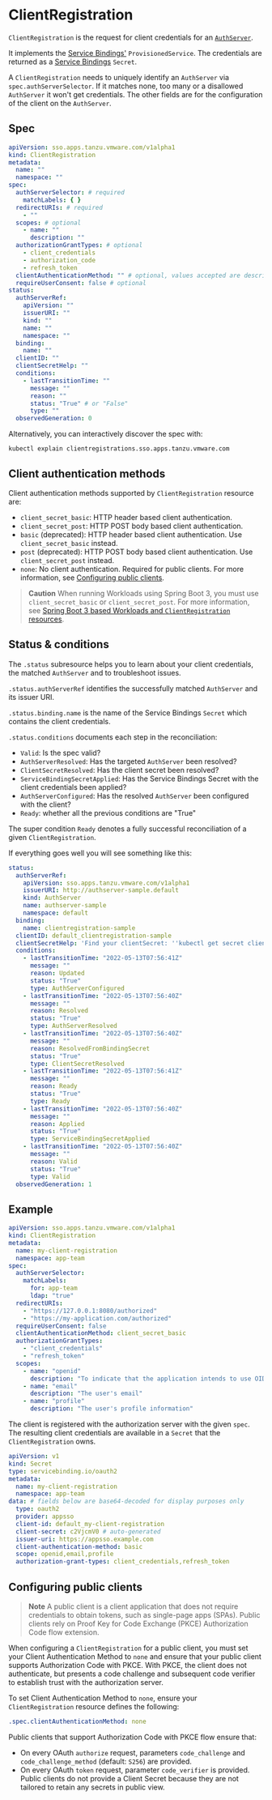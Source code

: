 # ClientRegistration

`ClientRegistration` is the request for client credentials for an [`AuthServer`](./authserver.md).

It implements the [Service Bindings'](https://servicebinding.io/spec/core/1.0.0/) `ProvisionedService`. The credentials
are returned as a [Service Bindings](https://servicebinding.io/spec/core/1.0.0/) `Secret`.

A `ClientRegistration` needs to uniquely identify an `AuthServer` via `spec.authServerSelector`. If it matches none,
too many or a disallowed `AuthServer` it won't get credentials. The other fields are for the configuration of the
client on the `AuthServer`.

## Spec

```yaml
apiVersion: sso.apps.tanzu.vmware.com/v1alpha1
kind: ClientRegistration
metadata:
  name: ""
  namespace: ""
spec:
  authServerSelector: # required
    matchLabels: { }
  redirectURIs: # required
    - ""
  scopes: # optional
    - name: ""
      description: ""
  authorizationGrantTypes: # optional
    - client_credentials
    - authorization_code
    - refresh_token
  clientAuthenticationMethod: "" # optional, values accepted are described in Client authentication methods section 
  requireUserConsent: false # optional
status:
  authServerRef:
    apiVersion: ""
    issuerURI: ""
    kind: ""
    name: ""
    namespace: ""
  binding:
    name: ""
  clientID: ""
  clientSecretHelp: ""
  conditions:
    - lastTransitionTime: ""
      message: ""
      reason: ""
      status: "True" # or "False"
      type: ""
  observedGeneration: 0
```

Alternatively, you can interactively discover the spec with:

```shell
kubectl explain clientregistrations.sso.apps.tanzu.vmware.com
```

## Client authentication methods

Client authentication methods supported by `ClientRegistration` resource are:

- `client_secret_basic`: HTTP header based client authentication.
- `client_secret_post`: HTTP POST body based client authentication.
- `basic` (deprecated):  HTTP header based client authentication. Use `client_secret_basic` instead.
- `post` (deprecated): HTTP POST body based client authentication. Use `client_secret_post` instead.
- `none`: No client authentication. Required for public clients. 
For more information, see [Configuring public clients](#public-clients).

> **Caution** When running Workloads using Spring Boot 3, you must use `client_secret_basic` or `client_secret_post`.
> For more information, see [Spring Boot 3 based Workloads and `ClientRegistration` resources](../known-issues/index.md#boot3-clientreg).

## Status & conditions

The `.status` subresource helps you to learn about your client credentials, the matched `AuthServer` and to troubleshoot
issues.

`.status.authServerRef` identifies the successfully matched `AuthServer` and its issuer URI.

`.status.binding.name` is the name of the Service Bindings `Secret` which contains the client credentials.

`.status.conditions` documents each step in the reconciliation:

- `Valid`: Is the spec valid?
- `AuthServerResolved`: Has the targeted `AuthServer` been resolved?
- `ClientSecretResolved`: Has the client secret been resolved?
- `ServiceBindingSecretApplied`: Has the Service Bindings Secret with the client credentials been applied?
- `AuthServerConfigured`: Has the resolved `AuthServer` been configured with the client?
- `Ready`: whether all the previous conditions are "True"

The super condition `Ready` denotes a fully successful reconciliation of a given `ClientRegistration`.

If everything goes well you will see something like this:

```yaml
status:
  authServerRef:
    apiVersion: sso.apps.tanzu.vmware.com/v1alpha1
    issuerURI: http://authserver-sample.default
    kind: AuthServer
    name: authserver-sample
    namespace: default
  binding:
    name: clientregistration-sample
  clientID: default_clientregistration-sample
  clientSecretHelp: 'Find your clientSecret: ''kubectl get secret clientregistration-sample --namespace default'''
  conditions:
    - lastTransitionTime: "2022-05-13T07:56:41Z"
      message: ""
      reason: Updated
      status: "True"
      type: AuthServerConfigured
    - lastTransitionTime: "2022-05-13T07:56:40Z"
      message: ""
      reason: Resolved
      status: "True"
      type: AuthServerResolved
    - lastTransitionTime: "2022-05-13T07:56:40Z"
      message: ""
      reason: ResolvedFromBindingSecret
      status: "True"
      type: ClientSecretResolved
    - lastTransitionTime: "2022-05-13T07:56:41Z"
      message: ""
      reason: Ready
      status: "True"
      type: Ready
    - lastTransitionTime: "2022-05-13T07:56:40Z"
      message: ""
      reason: Applied
      status: "True"
      type: ServiceBindingSecretApplied
    - lastTransitionTime: "2022-05-13T07:56:40Z"
      message: ""
      reason: Valid
      status: "True"
      type: Valid
  observedGeneration: 1
```

## Example

```yaml
apiVersion: sso.apps.tanzu.vmware.com/v1alpha1
kind: ClientRegistration
metadata:
  name: my-client-registration
  namespace: app-team
spec:
  authServerSelector:
    matchLabels:
      for: app-team
      ldap: "true"
  redirectURIs:
    - "https://127.0.0.1:8080/authorized"
    - "https://my-application.com/authorized"
  requireUserConsent: false
  clientAuthenticationMethod: client_secret_basic
  authorizationGrantTypes:
    - "client_credentials"
    - "refresh_token"
  scopes:
    - name: "openid"
      description: "To indicate that the application intends to use OIDC to verify the user's identity"
    - name: "email"
      description: "The user's email"
    - name: "profile"
      description: "The user's profile information"
```

The client is registered with the authorization server with the given `spec`. The resulting client credentials are
available in a `Secret` that the `ClientRegistration` owns.

```yaml
apiVersion: v1
kind: Secret
type: servicebinding.io/oauth2
metadata:
  name: my-client-registration
  namespace: app-team
data: # fields below are base64-decoded for display purposes only
  type: oauth2
  provider: appsso
  client-id: default_my-client-registration
  client-secret: c2VjcmV0 # auto-generated
  issuer-uri: https://appsso.example.com
  client-authentication-method: basic
  scope: openid,email,profile
  authorization-grant-types: client_credentials,refresh_token
```

## <a id="public-clients"></a>Configuring public clients

>**Note** A public client is a client application that does not require credentials to obtain tokens, such as single-page
> apps (SPAs). Public clients rely on Proof Key for Code Exchange (PKCE) Authorization Code flow extension.

When configuring a `ClientRegistration` for a public client, you must set your Client Authentication Method to
`none` and ensure that your public client supports Authorization Code with PKCE. With PKCE,
the client does not authenticate, but presents a code challenge and
subsequent code verifier to establish trust with the authorization server.

To set Client Authentication Method to `none`, ensure your `ClientRegistration` resource defines the following:

```yaml
.spec.clientAuthenticationMethod: none
```

Public clients that support Authorization Code with PKCE flow ensure that:

- On every OAuth `authorize` request, parameters `code_challenge` and `code_challenge_method` (default: `S256`) are
  provided.
- On every OAuth `token` request, parameter `code_verifier` is provided. Public clients do not provide a Client Secret
  because they are not tailored to retain any secrets in public view.
